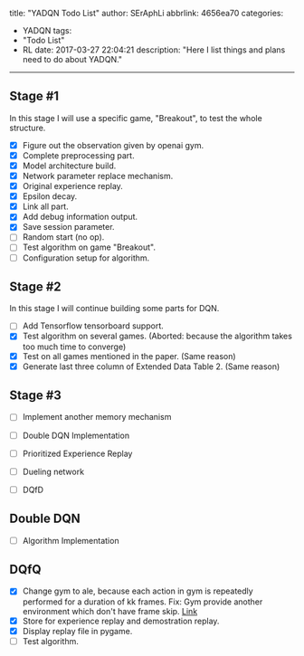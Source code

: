 title: "YADQN Todo List"
author: SErAphLi
abbrlink: 4656ea70
categories:
  - YADQN
tags:
  - "Todo List"
  - RL
date: 2017-03-27 22:04:21
description: "Here I list things and plans need to do about YADQN."
---

## Stage #1

In this stage I will use a specific game, "Breakout", to test the whole structure. 

- [x] Figure out the observation given by openai gym.
- [x] Complete preprocessing part.
- [x] Model architecture build.
- [x] Network parameter replace mechanism.
- [x] Original experience replay.
- [x] Epsilon decay.
- [x] Link all part.
- [x] Add debug information output.
- [x] Save session parameter.
- [ ] Random start (no op).
- [ ] Test algorithm on game "Breakout".
- [ ] Configuration setup for algorithm.

## Stage #2

In this stage I will continue building some parts for DQN.

- [ ] Add Tensorflow tensorboard support.
- [x] Test algorithm on several games. (Aborted: because the algorithm takes too much time to converge)
- [x] Test on all games mentioned in the paper. (Same reason)
- [x] Generate last three column of Extended Data Table 2. (Same reason)

## Stage #3

- [ ] Implement another memory mechanism
- [ ] Double DQN Implementation
- [ ] Prioritized Experience Replay
- [ ] Dueling network
- [ ] DQfD


## Double DQN

- [ ] Algorithm Implementation

## DQfQ

- [x] Change gym to ale, because each action in gym is repeatedly performed for a duration of kk frames. Fix: Gym provide another environment which don't have frame skip. [Link][1]
- [x] Store for experience replay and demostration replay.
- [x] Display replay file in pygame.
- [ ] Test algorithm.

[1]: https://github.com/openai/gym/blob/master/gym/envs/__init__.py#L344-L350
